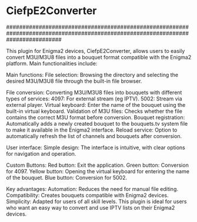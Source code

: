 # CiefpE2Converter
#################################################################################################################################

This plugin for Enigma2 devices, CiefpE2Converter, allows users to easily convert M3U/M3U8 files 
into a bouquet format compatible with the Enigma2 platform. Main functionalities include:

Main functions:
File selection: Browsing the directory and selecting the desired M3U/M3U8 file through the built-in file browser.

File conversion:
Converting M3U/M3U8 files into bouquets with different types of services:
     4097: For external stream (eg IPTV).
     5002: Stream via external player.
     Virtual keyboard: Enter the name of the bouquet using the built-in virtual keyboard.
     Validation of M3U files: Checks whether the file contains the correct M3U format before conversion.
     Bouquet registration: Automatically adds a newly created bouquet to the bouquets.tv system file to make it available in the Enigma2 interface.
     Reload service: Option to automatically refresh the list of channels and bouquets after conversion.

User interface:
Simple design: The interface is intuitive, with clear options for navigation and operation.

Custom Buttons:
     Red button: Exit the application.
     Green button: Conversion for 4097.
     Yellow button: Opening the virtual keyboard for entering the name of the bouquet.
     Blue button: Conversion for 5002.

Key advantages:
    Automation: Reduces the need for manual file editing.
     Compatibility: Creates bouquets compatible with Enigma2 devices.
     Simplicity: Adapted for users of all skill levels.
This plugin is ideal for users who want an easy way to convert and use IPTV lists on their Enigma2 devices.


